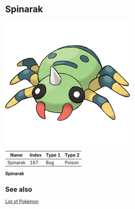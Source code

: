 # Spinarak


![Spinarak](images/167.png)

| **Name** | **Index** | **Type 1** | **Type 2** |
|----|----|----|----|
| Spinarak | 167 | Bug | Poison  |

**Spinarak** 

## See also

[List of Pokémon](../pokemon.md)
